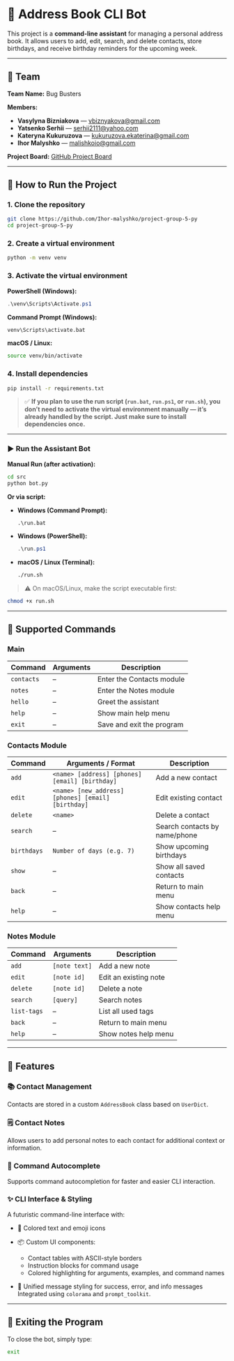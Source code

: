 # 🤖 Address Book CLI Bot

This project is a **command-line assistant** for managing a personal address book.
It allows users to add, edit, search, and delete contacts, store birthdays, and receive birthday reminders for the upcoming week.

---

## 👥 Team

**Team Name:** Bug Busters

**Members:**

* **Vasylyna Bizniakova** — [vbiznyakova@gmail.com](mailto:vbiznyakova@gmail.com)
* **Yatsenko Serhii** — [serhii2111@yahoo.com](mailto:serhii2111@yahoo.com)
* **Kateryna Kukuruzova** — [kukuruzova.ekaterina@gmail.com](mailto:kukuruzova.ekaterina@gmail.com)
* **Ihor Malyshko** — [malishkoio@gmail.com](mailto:malishkoio@gmail.com)

**Project Board:** [GitHub Project Board](https://github.com/users/Ihor-malyshko/projects/4/views/1)

---

## 🚀 How to Run the Project

### 1. Clone the repository

```bash
git clone https://github.com/Ihor-malyshko/project-group-5-py
cd project-group-5-py
```

### 2. Create a virtual environment

```bash
python -m venv venv
```

### 3. Activate the virtual environment

**PowerShell (Windows):**

```powershell
.\venv\Scripts\Activate.ps1
```

**Command Prompt (Windows):**

```cmd
venv\Scripts\activate.bat
```

**macOS / Linux:**

```bash
source venv/bin/activate
```

### 4. Install dependencies

```bash
pip install -r requirements.txt
```

> ✅ **If you plan to use the run script (`run.bat`, `run.ps1`, or `run.sh`), you don’t need to activate the virtual environment manually — it’s already handled by the script. Just make sure to install dependencies once.**

---

### ▶️ Run the Assistant Bot

**Manual Run (after activation):**

```bash
cd src
python bot.py
```

**Or via script:**

* **Windows (Command Prompt):**

  ```cmd
  .\run.bat
  ```

* **Windows (PowerShell):**

  ```powershell
  .\run.ps1
  ```

* **macOS / Linux (Terminal):**

  ```bash
  ./run.sh
  ```

> ⚠️ On macOS/Linux, make the script executable first:

```bash
chmod +x run.sh
```

---

## 💬 Supported Commands

### Main

| Command    | Arguments | Description               |
| ---------- | --------- | ------------------------- |
| `contacts` | –         | Enter the Contacts module |
| `notes`    | –         | Enter the Notes module    |
| `hello`    | –         | Greet the assistant       |
| `help`     | –         | Show main help menu       |
| `exit`     | –         | Save and exit the program |

### Contacts Module

| Command     | Arguments / Format                                 | Description                   |
| ----------- | -------------------------------------------------- | ----------------------------- |
| `add`       | `<name> [address] [phones] [email] [birthday]`     | Add a new contact             |
| `edit`      | `<name> [new_address] [phones] [email] [birthday]` | Edit existing contact         |
| `delete`    | `<name>`                                           | Delete a contact              |
| `search`    | –                                                  | Search contacts by name/phone |
| `birthdays` | `Number of days (e.g. 7)`                          | Show upcoming birthdays       |
| `show`      | –                                                  | Show all saved contacts       |
| `back`      | –                                                  | Return to main menu           |
| `help`      | –                                                  | Show contacts help menu       |

### Notes Module

| Command     | Arguments     | Description           |
| ----------- | ------------- | --------------------- |
| `add`       | `[note text]` | Add a new note        |
| `edit`      | `[note id]`   | Edit an existing note |
| `delete`    | `[note id]`   | Delete a note         |
| `search`    | `[query]`     | Search notes          |
| `list-tags` | –             | List all used tags    |
| `back`      | –             | Return to main menu   |
| `help`      | –             | Show notes help menu  |

---

## 🧠 Features

### 📚 Contact Management

Contacts are stored in a custom `AddressBook` class based on `UserDict`.

### 🗒️ Contact Notes

Allows users to add personal notes to each contact for additional context or information.

### 🔡 Command Autocomplete

Supports command autocompletion for faster and easier CLI interaction.

### ✨ CLI Interface & Styling

A futuristic command-line interface with:

* 🌈 Colored text and emoji icons
* 📦 Custom UI components:

  * Contact tables with ASCII-style borders
  * Instruction blocks for command usage
  * Colored highlighting for arguments, examples, and command names
* 🎨 Unified message styling for success, error, and info messages
  Integrated using `colorama` and `prompt_toolkit`.

---

## 🏁 Exiting the Program

To close the bot, simply type:

```bash
exit
```
